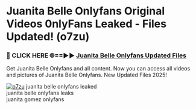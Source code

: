 # Juanita Belle Onlyfans Original Videos 0nlyFans Leaked - Files Updated! (o7zu)

<h3>🔴 CLICK HERE 🌐==►► <a href="https://tinyurl.com/4seja8ks" rel="nofollow">Juanita Belle Onlyfans Updated Files</a></h3>

Get Juanita Belle Onlyfans and all content. Now you can access all videos and pictures of Juanita Belle Onlyfans. New Updated Files 2025!

[![o7zu](https://i.imgur.com/EWjZXRe.gif)](https://tinyurl.com/4seja8ks)
juanita belle onlyfans leaked<br>
juanita belle onlyfans leaks<br>
juanita gomez onlyfans